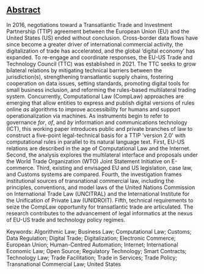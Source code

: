 ## [Abstract](https://github.com/lexmerca/TTIPv2_ToC)

In 2016, negotiations toward a Transatlantic Trade and Investment Partnership (TTIP) agreement between the European Union (EU) and the United States (US) ended without conclusion. Cross-border data flows have since become a greater driver of international commercial activity, the digitalization of trade has accelerated, and the global ‘digital economy’ has expanded. To re-engage and coordinate responses, the EU-US Trade and Technology Council (TTC) was established in 2021. The TTC seeks to grow bilateral relations by mitigating technical barriers between the jurisdiction(s), strengthening transatlantic supply chains, fostering cooperation on data issues, setting standards, promoting digital tools for small business inclusion, and reforming the rules-based multilateral trading system. Concurrently, Computational Law (CompLaw) approaches are emerging that allow entities to express and publish digital versions of rules online *as* algorithms to improve accessibility for humans and support operationalization via machines. As instruments begin to refer to governance *for*, *of*, and *by* information and communications technology (ICT), this working paper introduces public and private branches of law to construct a five-point legal-technical basis for a TTIP 'version 2.0' with computational rules in parallel to its natural language text. First, EU-US relations are described in the age of Computational Law and the Internet. Second, the analysis explores the multilateral interface and proposals under the World Trade Organization (WTO) Joint Statement Initiative on E-commerce. Third, existing and envisaged EU and US legislation, case law, and Customs systems are compared. Fourth, the investigation frames institutional sources of transnational commercial law, including the principles, conventions, and model laws of the United Nations Commission on International Trade Law (UNCITRAL) and the International Institute for the Unification of Private Law (UNIDROIT). Fifth, technical requirements to seize the CompLaw opportunity for transatlantic trade are articulated. The research contributes to the advancement of legal informatics at the nexus of EU-US trade and technology policy regimes.


Keywords: Algorithmic Law; Business Law; Computational Law; Customs; Data Regulation; Digital Trade; Digitalization; Electronic Commerce; European Union; Human-Centred Automation; Internet; International Economic Law; Open Source; Regulatory Technology; Smart Contracts; Technology Law; Trade Facilitation; Trade in Services; Trade Policy; Transnational Commercial Law; United States
